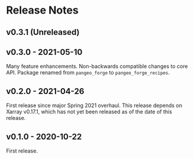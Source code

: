 # Release Notes

## v0.3.1 (Unreleased)

## v0.3.0 - 2021-05-10

Many feature enhancements.
Non-backwards compatible changes to core API.
Package renamed from `pangeo_forge` to `pangeo_forge_recipes`.

## v0.2.0 - 2021-04-26

First release since major Spring 2021 overhaul.
This release depends on Xarray v0.17.1, which has not yet been released as of the date of this release.

## v0.1.0 - 2020-10-22

First release.
